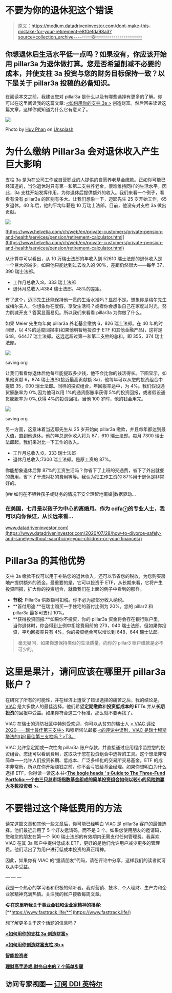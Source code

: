 # 不要为你的退休犯这个错误

> 原文：<https://medium.datadriveninvestor.com/dont-make-this-mistake-for-your-retirement-e8f0efda98a3?source=collection_archive---------8----------------------->

## 你想退休后生活水平低一点吗？如果没有，你应该开始用 pillar3a 为退休做打算。您是否希望削减不必要的成本，并使支柱 3a 投资与您的财务目标保持一致？以下是关于 pillar3a 投稿的必备知识。

在阅读本文之前，我建议您对 pillar3a 是什么以及有哪些选择有更多的了解。你可以在这里阅读我的这篇文章: [<如何用你的支柱 3a >](https://medium.com/makingofamillionaire/how-to-create-wealth-with-your-pillar-3a-300cc281554f) 创造财富。然后回来读读这篇文章，这样你就知道为什么它有意义了。

![](img/113a1e70945838405bc151d164ed3d02.png)

Photo by [Huy Phan](https://unsplash.com/@huyphan2602?utm_source=unsplash&utm_medium=referral&utm_content=creditCopyText) on [Unsplash](https://unsplash.com/s/photos/retire?utm_source=unsplash&utm_medium=referral&utm_content=creditCopyText)

# 为什么缴纳 Pillar3a 会对退休收入产生巨大影响

支柱 3a 是为在公司工作或自营职业的人提供的自愿养老基金缴款。正如你可能已经知道的，当你退休时只有第一和第二支柱养老金，很难维持同样的生活水平。因此，3a 支柱开始发挥作用，为你退休后提供额外的收入。我们来看一个例子，看看有没有 pillar3a 的区别有多大。让我们想象一下，迈耶先生 25 岁开始工作，65 岁退休。40 年后，他的平均年薪是 10 万瑞士法郎。目前，他没有对支柱 3a 做出贡献。

![](img/25b6bb381eb0740cab60636fb0cce557.png)

[https://www.helvetia.com/ch/web/en/private-customers/private-pension-and-health/services/pension/retirement-calculator.html](https://www.helvetia.com/ch/web/en/private-customers/private-pension-and-health/services/pension/retirement-calculator.html)

从计算中可以看出，从 10 万瑞士法郎的年收入到 52610 瑞士法郎的退休收入是一个巨大的减少。如果他只能达到过去收入的 90%，差距仍然很大——每年 37，390 瑞士法郎。

*   工作月总收入:8，333 瑞士法郎
*   退休月总收入:4384 瑞士法郎。48%的差距。

有了这个，迈耶先生还能保持他一贯的生活水准吗？显然不是。想象你是梅尔先生或梅尔夫人，你想象你在度假，享受生活吗？或者你会想象自己在家度过时光，努力削减开支？答案显而易见。所以我们来看看 pillar3a 为你做了什么。

如果 Meier 先生每年向 pillar3a 养老基金缴纳 6，826 瑞士法郎。在 40 年的时间里，以 4%的适度回报率(如果他明智地投资于 ETF 和其他金融产品)，这将是 648，644.17 瑞士法郎。这远远超过第一和第二支柱的总和，即 355，374 瑞士法郎。

![](img/24647a24c79a3496f26b4e2c20277d83.png)

saving.org

让我们看看你退休后他每年能提取多少钱，他不会比你的钱活得长。下图显示，如果他贡献 6，874 瑞士法郎(接近最高贡献额 3a)，他每年可以从您的投资组合中提取 35，000 瑞士法郎。同样的投资组合，年回报率适中，为 4%。我们假设通货膨胀率为 0%,因为他可以用 1%的通货膨胀率获得 5%的投资回报，或者假设通货膨胀率为 0%,获得 4%的投资回报。当他 100 岁时，他的钱会用完。

![](img/fd0c7b7ff1178469d85a99b6c6186d5c.png)

saving.org

另一方面，这意味着当迈耶先生从 25 岁开始向 pillar3a 缴款，并且每年都达到最大值，直到他退休。他的年总退休收入将为 87，610 瑞士法郎。每月 7300 瑞士法郎起。我们来对比一下工作的收入。

*   工作月总收入:8，333 瑞士法郎
*   退休月总收入:7300 瑞士法郎。是原工资的 87%。

你能想象退休后靠 87%的工资生活吗？你省下了上班的交通费，省下了外出就餐的费用，省下了干洗衬衫的费用等等。我认为把工作工资的 87%用于退休是非常好的。

[](https://www.datadriveninvestor.com/2020/07/28/how-to-divorce-safely-and-sanely-without-sacrificing-your-children-or-your-finances/) [## 如何在不牺牲孩子或财务的情况下安全理智地离婚|数据驱动…

### 在美国，七月是以孩子为中心的离婚月。作为 cdfaⓡ的专业人士，我可以向你保证，从长远来看…

www.datadriveninvestor.com](https://www.datadriveninvestor.com/2020/07/28/how-to-divorce-safely-and-sanely-without-sacrificing-your-children-or-your-finances/) 

# Pillar3a 的其他优势

支柱 3a 缴款不仅可以用于补贴您的退休收入，还可以节省您的税收，为您购买房地产提供额外的资金。最重要的是，它可以投资于 ETF，从长期来看，它将产生投资回报，扩大你的投资组合，就像我们在上面的例子中看到的那样。

*   **节税:** Pillar3a 供款额可扣税。你不必为那部分收入纳税。
*   **首付用途:**在瑞士购买一手住宅的首付比例为 20%。您的 pillar2 和 pillar3a 最多可支付 10%。
*   **获得投资回报:**如果你不投资，你的 pillar3a 资金将会存在银行账户里，当你退休时，你会得到上例中扣除费用前的 273，040 瑞士法郎。但如果你投资，平均回报率只有 4%，你的投资组合可以增长到 648，644 瑞士法郎。

> 毫无疑问，如果你想保持类似的生活质量，向你的 pillar3 账户缴款是必不可少的。

# 这里是果汁，请问应该在哪里开 pillar3a 账户？

在研究了所有的可能性，并在经济上遭受了错误选择的痛苦之后，我的结论是， [VIAC](https://viac.ch/en/) 是大多数人的最佳选择，他们希望**定期缴款**和**投资低成本的 ETTs** 并从**长期投资**的回报中受益。如果你符合这三个标准，那么就不要再找了。

VIAC 在瑞士的消防社区中特别受欢迎，你可以从贫穷的瑞士人 [< VIAC 评论 2020——瑞士最佳第三支柱>](https://thepoorswiss.com/viac-best-third-pillar/) 和穆斯塔法邮报 [<的评论中读到，VIAC 是瑞士穆斯塔法的(新)最佳第三支柱吗？>T3。](https://www.mustachianpost.com/2018/05/25/is-viac-the-new-best-third-pillar-for-swiss-mustachians/)

VIAC 允许您定期或一次性向 pillar3a 账户存款，并直接通过应用程序监控您的投资组合。您还可以看到费用，这取决于您在投资组合中选择的工具。这个想法非常简单——允许人们投资长期、低成本、广泛多样化的交易所交易基金。ETF 的成本非常低，所以在你开始赚钱之前，你不会亏钱给基金经理。如果你想明白为什么选择 ETF，你得读一读这本书<[**The bogle heads ' s Guide to The Three-Fund Portfolio:一个由三只总市场指数基金组成的简单投资组合如何以较小的风险跑赢大多数投资者**](https://amzn.to/2KTwHwM) **>。**

# 不要错过这个降低费用的方法

读完这篇文章和其他一些文章后，你可能已经明白 VIAC 是 pillar3a 客户的最佳选择。他们最近启用了 5 个好友邀请码，而不是 3 个。如果您使用朋友的邀请码，您和您的朋友在第一个 500 瑞士法郎的有效期内无需支付任何管理费。我喜欢 VIAC 在其 3a 账户中提供低成本 ETF，更好的是他们允许用户减少更多的管理费。他们活出了为用户进行低成本投资的真正精神。

因此，如果你有 VIAC 的“邀请朋友”代码，请在评论中分享，这样我们的读者就可以从中受益。

— — —

我是一个热心的学习者和积极的倾听者。我对营销、技术、个人理财、生产力和企业家精神充满热情。关注我的帐户接收每周文章。

🎧**在这里听我关于事业金钱和企业家精神的播客:**[**https://www.fasttrack.life/**](https://www.fasttrack.life/)

想了解更多关于这个话题的信息吗？

[**<如何用你的支柱 3a 创造财富>**](https://medium.com/makingofamillionaire/how-to-create-wealth-with-your-pillar-3a-300cc281554f)

[**<如何用你创造财富支柱 3b >**](https://medium.com/makingofamillionaire/how-to-create-wealth-with-you-pillar-3b-3c7c61b71d23)

[**智能投资者**](https://amzn.to/2z2GE8t)

[**理财高手游戏:财务自由的 7 个简单步骤**](https://amzn.to/2VUj6vE)

## 访问专家视图— [订阅 DDI 英特尔](https://datadriveninvestor.com/ddi-intel)